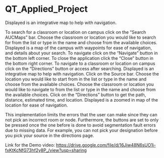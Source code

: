 # QT_Applied_Project

Displayed is an integrative map to help with navigation. 

To search for a classroom or location on campus click on the “Search AUCMaps” bar.
Choose the classroom or location you would like to search for from the list or type in the name and choose from the available choices. 
Displayed is a map of the campus with waypoints for ease of navigation, and details about your search.
To navigate click on the “Navigate” button in the bottom left corner.
To close the application click the “Close” button in the bottom right corner.
To navigate to a classroom or location on campus click on the “Directions” button or access after searching.
Displayed is an integrative map to help with navigation. 
Click on the Source bar.
Choose the location you would like to start from in the list or type in the name and choose from the available choices. 
Choose the classroom or location you would like to navigate to from the list or type in the name and choose from the available choices. 
Click on the “Directions” button to get the path, distance, estimated time, and location.
Displayed is a zoomed in map of the location for ease of navigation.

This implementation limits the errors that the user can make since they can not pick an incorrect room or node. Furthermore, the buttons are set to only be pressed once the one before is done to avoid segmentation fault errors due to missing data. For example, you can not pick your designation before you pick your source in the directions page.

Link for the Demo video:
https://drive.google.com/file/d/16Jjw48N6sUO1i-fxKtKcNfG73hf2y8P_/view?usp=sharing
